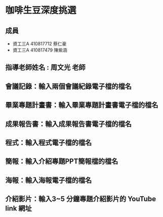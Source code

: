 # 咖啡生豆深度挑選
## 成員
* 資工三A 410817712 蔡仁豪
* 資工三A 410817479 陳紫涵
## 指導老師姓名 : 周文光 老師
## 會議記錄：輸入兩個會議紀錄電子檔的檔名
## 畢業專題計畫書：輸入畢業專題計畫書電子檔的檔名
## 成果報告書：輸入成果報告書電子檔的檔名
## 程式：輸入程式電子檔的檔名
## 簡報：輸入介紹專題PPT簡報檔的檔名
## 海報：輸入海報電子檔的檔名
## 介紹影片：輸入3~5 分鐘專題介紹影片的 YouTube link 網址
